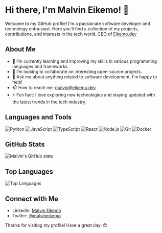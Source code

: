 # Hi there, I'm Malvin Eikemo! 👋

Welcome to my GitHub profile! I'm a passionate software developer and technology enthusiast. Here you'll find a collection of my projects, contributions, and interests in the tech world.
CEO of [Eikemo.dev](https://eikemo.dev)

## About Me

- 🌱 I’m currently learning and improving my skills in various programming languages and frameworks.
- 👯 I’m looking to collaborate on interesting open-source projects.
- 💬 Ask me about anything related to software development, I'm happy to help!
- 📫 How to reach me: [malvin@eikemo.dev](mailto:malvin@eikemo.dev)
- ⚡ Fun fact: I love exploring new technologies and staying updated with the latest trends in the tech industry.

## Languages and Tools

![Python](https://img.shields.io/badge/-Python-3776AB?style=flat&logo=python&logoColor=white)
![JavaScript](https://img.shields.io/badge/-JavaScript-F7DF1E?style=flat&logo=javascript&logoColor=black)
![TypeScript](https://img.shields.io/badge/-TypeScript-007ACC?style=flat&logo=typescript&logoColor=white)
![React](https://img.shields.io/badge/-React-61DAFB?style=flat&logo=react&logoColor=black)
![Node.js](https://img.shields.io/badge/-Node.js-339933?style=flat&logo=node.js&logoColor=white)
![Git](https://img.shields.io/badge/-Git-F05032?style=flat&logo=git&logoColor=white)
![Docker](https://img.shields.io/badge/-Docker-2496ED?style=flat&logo=docker&logoColor=white)

## GitHub Stats

![Malvin's GitHub stats](https://github-readme-stats.vercel.app/api?username=malvineikemo&show_icons=true&theme=radical)

## Top Languages

![Top Languages](https://github-readme-stats.vercel.app/api/top-langs/?username=malvineikemo&layout=compact&theme=radical)

## Connect with Me

- LinkedIn: [Malvin Eikemo](https://www.linkedin.com/in/malvineikemo)
- Twitter: [@malvineikemo](https://twitter.com/malvineikemo)

Thanks for visiting my profile! Have a great day! 😊
